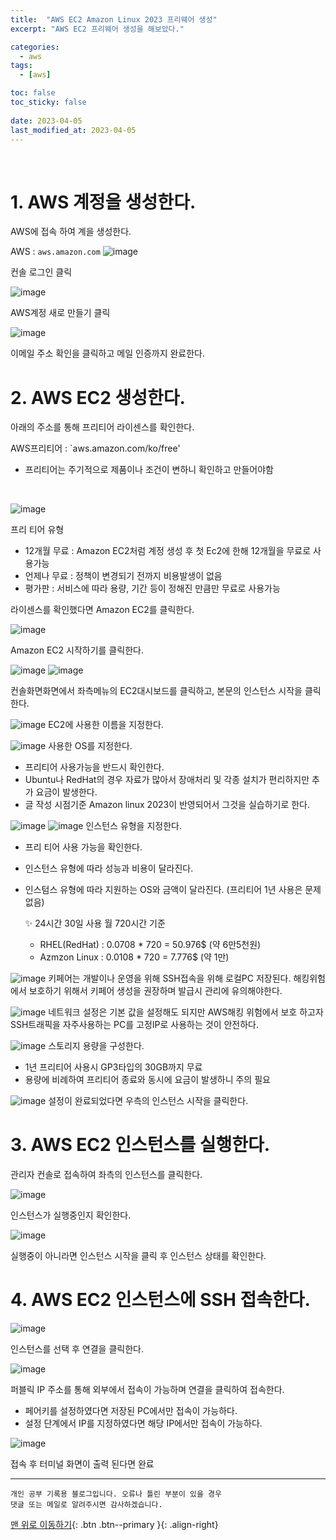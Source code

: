 ```yaml
---
title:  "AWS EC2 Amazon Linux 2023 프리웨어 생성" 
excerpt: "AWS EC2 프리웨어 생성을 해보았다."

categories:
  - aws
tags:
  - [aws]

toc: false
toc_sticky: false
 
date: 2023-04-05
last_modified_at: 2023-04-05
---
```



<br>

# 1. AWS 계정을 생성한다.

AWS에 접속 하여 계을 생성한다.

AWS : `aws.amazon.com`
![image](https://user-images.githubusercontent.com/13990392/229956998-2e2c221f-ef5f-49b7-b401-ce13b0e687aa.png)

컨솔 로그인 클릭

![image](https://user-images.githubusercontent.com/13990392/229957182-ad449004-d3c2-4ab0-90d9-4f682ba69824.png)

AWS계정 새로 만들기 클릭

![image](https://user-images.githubusercontent.com/13990392/229957342-6ea36239-3cbb-4fc2-96eb-74c81861faa1.png)

이메일 주소 확인을 클릭하고 메일 인증까지 완료한다.


# 2. AWS EC2 생성한다.

아래의 주소를 통해 프리티어 라이센스를 확인한다.

AWS프리티어 : `aws.amazon.com/ko/free'

- 프리티어는 주기적으로 제품이나 조건이 변하니 확인하고 만들어야함
<br>

![image](https://user-images.githubusercontent.com/13990392/229958755-c4442ead-b62c-4850-a3c1-09ebadabd4f5.png)

프리 티어 유형
- 12개월 무료 : Amazon EC2처럼 계정 생성 후 첫 Ec2에 한해 12개월을 무료로 사용가능
- 언제나 무료 : 정책이 변경되기 전까지 비용발생이 없음
- 평가판 : 서비스에 따라 용량, 기간 등이 정해진 만큼만 무료로 사용가능

라이센스를 확인했다면 Amazon EC2를 클릭한다.

![image](https://user-images.githubusercontent.com/13990392/229959652-f4e1210a-e014-40c4-b41f-155dd127c578.png)

Amazon EC2 시작하기를 클릭한다.

![image](https://user-images.githubusercontent.com/13990392/229959826-1fa86692-85ca-4291-8652-c6be8536e4d6.png) 
![image](https://user-images.githubusercontent.com/13990392/229959931-6ae02934-f14a-4bdb-8dff-73b9547b4904.png)

컨솔화면화면에서 좌측메뉴의 EC2대시보드를 클릭하고, 본문의 인스턴스 시작을 클릭한다.

![image](https://user-images.githubusercontent.com/13990392/229960582-360060e2-22e8-4ce0-bd6d-3476594b8c63.png)
EC2에 사용한 이름을 지정한다.

![image](https://user-images.githubusercontent.com/13990392/229960773-4e33ed4e-e8c3-4048-ac8a-13498efb527b.png)
사용한 OS를 지정한다.
- 프리티어 사용가능을 반드시 확인한다.
- Ubuntu나 RedHat의 경우 자료가 많아서 장애처리 및 각종 설치가 편리하지만 추가 요금이 발생한다.
- 글 작성 시점기준 Amazon linux 2023이 반영되어서 그것을 실습하기로 한다.

![image](https://user-images.githubusercontent.com/13990392/229961304-7a61b45f-98e4-4375-9f83-ce7af5d65e5a.png)
![image](https://user-images.githubusercontent.com/13990392/229961695-be917010-4658-42e2-b14b-80d21c8df48f.png)
인스턴스 유형을 지정한다.
 - 프리 티어 사용 가능을 확인한다.
 - 인스턴스 유형에 따라 성능과 비용이 달라진다.
 - 인스텀스 유형에 따라 지원하는 OS와 금액이 달라진다. (프리티어 1년 사용은 문제 없음)

    ✨ 24시간 30일 사용 월 720시간 기준 
    - RHEL(RedHat) : 0.0708 * 720 = 50.976$ (약 6만5천원)
    - Azmzon Linux : 0.0108 * 720 = 7.776$ (약 1만)


![image](https://user-images.githubusercontent.com/13990392/229963120-dad5179c-1189-4afa-b092-8818d9661ae5.png)
키페어는 개발이나 운영을 위해 SSH접속을 위해 로컬PC 저장된다.
해킹위험에서 보호하기 위해서 키페어 생성을 권장하며 발급시 관리에 유의해야한다.

![image](https://user-images.githubusercontent.com/13990392/229963543-77c569a9-0d83-45b1-9940-392429b60d4a.png)
네트워크 설정은 기본 값을 설정해도 되지만 AWS해킹 위험에서 보호 하고자 SSH트래픽을 자주사용하는 PC를 고정IP로 사용하는 것이 안전하다.


![image](https://user-images.githubusercontent.com/13990392/229964162-803607a1-4c80-470c-ae9e-fd58478b3738.png)
스토리지 용량을 구성한다.
- 1년 프리티어 사용시 GP3타입의 30GB까지 무료
- 용량에 비례하여 프리티어 종료와 동시에 요금이 발생하니 주의 필요


![image](https://user-images.githubusercontent.com/13990392/229964454-7ccb43a1-61f6-4e9e-9f60-02494f7c4361.png)
설정이 완료되었다면 우측의 인스턴스 시작을 클릭한다.

# 3. AWS EC2 인스턴스를 실행한다.

관리자 컨솔로 접속하여 좌측의 인스턴스를 클릭한다.

![image](https://user-images.githubusercontent.com/13990392/229986261-106b181c-123e-4703-9978-148603e530e7.png)

인스턴스가 실행중인지 확인한다.

![image](https://user-images.githubusercontent.com/13990392/229986540-eca7a53b-7682-4e2e-9e42-f381fe9bc9bc.png)

실행중이 아니라면 인스턴스 시작을 클릭 후 인스턴스 상태를 확인한다.


# 4. AWS EC2 인스턴스에 SSH 접속한다.

![image](https://user-images.githubusercontent.com/13990392/229986685-68ab22f7-bd50-4919-8459-c23cedfc1bd3.png)

인스턴스를 선택 후 연결을 클릭한다.

![image](https://user-images.githubusercontent.com/13990392/229987008-accda453-efa4-4d5d-a7b0-2d8c994838ea.png)

퍼블릭 IP 주소를 통해 외부에서 접속이 가능하며 연결을 클릭하여 접속한다.
- 페어키를 설정하였다면 저장된 PC에서만 접속이 가능하다.
- 설정 단계에서 IP를 지정하였다면 해당 IP에서만 접속이 가능하다.

![image](https://user-images.githubusercontent.com/13990392/229987411-37c0f3b9-508d-4ee2-97b3-c3562cece70b.png)

접속 후 터미널 화면이 출력 된다면 완료

***
    개인 공부 기록용 블로그입니다. 오류나 틀린 부분이 있을 경우 
    댓글 또는 메일로 알려주시면 감사하겠습니다.

[맨 위로 이동하기](#){: .btn .btn--primary }{: .align-right}




